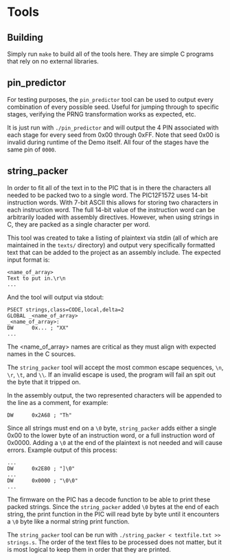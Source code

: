 # Tools

## Building
Simply run `make` to build all of the tools here. They are simple C programs that rely on no external libraries.


## pin\_predictor
For testing purposes, the `pin_predictor` tool can be used to output every combination of every possible seed. Useful for jumping through to specific stages, verifying the PRNG transformation works as expected, etc.

It is just run with `./pin_predictor` and will output the 4 PIN associated with each stage for every seed from 0x00 through 0xFF. Note that seed 0x00 is invalid during runtime of the Demo itself. All four of the stages have the same pin of `0000`.


## string\_packer
In order to fit all of the text in to the PIC that is in there the characters all needed to be packed two to a single word. The PIC12F1572 uses 14-bit instruction words. With 7-bit ASCII this allows for storing two characters in each instruction word. The full 14-bit value of the instruction word can be arbitrarily loaded with assembly directives. However, when using strings in C, they are packed as a single character per word.

This tool was created to take a listing of plaintext via stdin (all of which are maintained in the `texts/` directory) and output very specifically formatted text that can be added to the project as an assembly include. The expected input format is:

```
<name_of_array>
Text to put in.\r\n
...
```

And the tool will output via stdout:

```
PSECT strings,class=CODE,local,delta=2
GLOBAL _<name_of_array>
_<name_of_array>:
DW      0x... ; "XX"
...
```

The \<name\_of\_array\> names are critical as they must align with expected names in the C sources.

The `string_packer` tool will accept the most common escape sequences, `\n`, `\r`, `\t`, and `\\`. If an invalid escape is used, the program will fail an spit out the byte that it tripped on.

In the assembly output, the two represented characters will be appended to the line as a comment, for example:

`DW      0x2A68 ; "Th"`

Since all strings must end on a `\0` byte, `string_packer` adds either a single 0x00 to the lower byte of an instruction word, or a full instruction word of 0x0000. Adding a `\0` at the end of the plaintext is not needed and will cause errors. Example output of this process:

```
...
DW      0x2E80 ; "]\0"
...
DW      0x0000 ; "\0\0"
...
```

The firmware on the PIC has a decode function to be able to print these packed strings. Since the `string_packer` added `\0` bytes at the end of each string, the print function in the PIC will read byte by byte until it encounters a `\0` byte like a normal string print function.

The `string_packer` tool can be run with `./string_packer < textfile.txt >> strings.s`. The order of the text files to be processed does not matter, but it is most logical to keep them in order that they are printed.
